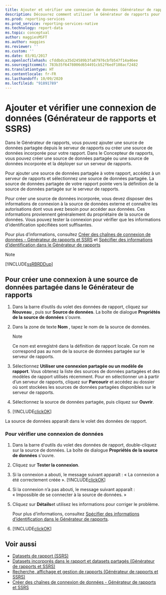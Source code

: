 ```yaml
---
title: Ajouter et vérifier une connexion de données (Générateur de rapports) | Microsoft Docs
description: Découvrez comment utiliser le Générateur de rapports pour ajouter et vérifier une connexion de données afin de vérifier que les informations d’identification spécifiées sont suffisantes.
ms.prod: reporting-services
ms.prod_service: reporting-services-native
ms.technology: report-data
ms.topic: conceptual
author: maggiesMSFT
ms.author: maggies
ms.reviewer: ''
ms.custom: ''
ms.date: 03/01/2017
ms.openlocfilehash: cfddbdca35d24589b3fa87976cbfb547f14a46ee
ms.sourcegitcommit: 783b35f6478006d654491cb52f6edf108acf2482
ms.translationtype: HT
ms.contentlocale: fr-FR
ms.lasthandoff: 10/09/2020
ms.locfileid: "91891789"
---
```

# <a name="add-and-verify-a-data-connection-report-builder-and-ssrs"></a>Ajouter et vérifier une connexion de données (Générateur de rapports et SSRS)

Dans le Générateur de rapports, vous pouvez ajouter une source de données partagée depuis le serveur de rapports ou créer une source de données incorporée pour votre rapport. Dans le Concepteur de rapports, vous pouvez créer une source de données partagée ou une source de données incorporée et la déployer sur un serveur de rapports.

Pour ajouter une source de données partagée à votre rapport, accédez à un serveur de rapports et sélectionnez une source de données partagée. La source de données partagée de votre rapport pointe vers la définition de la source de données partagée sur le serveur de rapports.

Pour créer une source de données incorporée, vous devez disposer des informations de connexion à la source de données externe et connaître les autorisations dont vous avez besoin pour accéder aux données. Ces informations proviennent généralement du propriétaire de la source de données. Vous pouvez tester la connexion pour vérifier que les informations d'identification spécifiées sont suffisantes.

Pour plus d’informations, consultez [Créer des chaînes de connexion de données - Générateur de rapports et SSRS](data-connections-data-sources-and-connection-strings-report-builder-and-ssrs.md) et [Spécifier des informations d’identification dans le Générateur de rapports](./specify-credential-and-connection-information-for-report-data-sources.md?view=sql-server-2017)

> [!NOTE]  
> [!INCLUDE[ssRBRDDup](../../includes/ssrbrddup-md.md)]

## <a name="to-create-a-connection-to-a-shared-data-source-in-report-builder"></a>Pour créer une connexion à une source de données partagée dans le Générateur de rapports

1. Dans la barre d’outils du volet des données de rapport, cliquez sur **Nouveau** , puis sur **Source de données**. La boîte de dialogue **Propriétés de la source de données** s'ouvre.

2. Dans la zone de texte **Nom** , tapez le nom de la source de données.

    > [!NOTE]  
    >  Ce nom est enregistré dans la définition de rapport locale. Ce nom ne correspond pas au nom de la source de données partagée sur le serveur de rapports. 

3. Sélectionnez **Utiliser une connexion partagée ou un modèle de rapport**. Vous obtenez la liste des sources de données partagées et des modèles de rapport utilisés récemment. Pour en sélectionner un à partir d’un serveur de rapports, cliquez sur **Parcourir** et accédez au dossier où sont stockées les sources de données partagées disponibles sur le serveur de rapports.

4. Sélectionnez la source de données partagée, puis cliquez sur **Ouvrir**.

5. [!INCLUDE[clickOK](../../includes/clickok-md.md)]  

La source de données apparaît dans le volet des données de rapport.

### <a name="to-verify-a-data-connection"></a>Pour vérifier une connexion de données  

1. Dans la barre d'outils du volet des données de rapport, double-cliquez sur la source de données. La boîte de dialogue **Propriétés de la source de données** s'ouvre.

2. Cliquez sur **Tester la connexion**.

3. Si la connexion a abouti, le message suivant apparaît : « La connexion a été correctement créée ». [!INCLUDE[clickOK](../../includes/clickok-md.md)]  

4. Si la connexion n’a pas abouti, le message suivant apparaît : « Impossible de se connecter à la source de données. »  

5. Cliquez sur **Détails**et utilisez les informations pour corriger le problème.

    Pour plus d’informations, consultez [Spécifier des informations d’identification dans le Générateur de rapports](./specify-credential-and-connection-information-for-report-data-sources.md?view=sql-server-2017).

6. [!INCLUDE[clickOK](../../includes/clickok-md.md)]  

## <a name="see-also"></a>Voir aussi

- [Datasets de rapport &#40;SSRS&#41;](../../reporting-services/report-data/report-datasets-ssrs.md)   
- [Datasets incorporés dans le rapport et datasets partagés &#40;Générateur de rapports et SSRS&#41;](../../reporting-services/report-data/report-embedded-datasets-and-shared-datasets-report-builder-and-ssrs.md)
- [Recherche, affichage et gestion de rapports &#40;Générateur de rapports et SSRS&#41;](../../reporting-services/report-builder/finding-viewing-and-managing-reports-report-builder-and-ssrs.md)
- [Créer des chaînes de connexion de données - Générateur de rapports et SSRS](data-connections-data-sources-and-connection-strings-report-builder-and-ssrs.md)